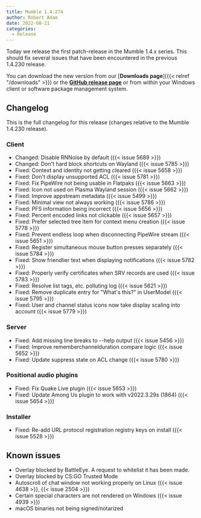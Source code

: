 ```yaml
---
title: Mumble 1.4.274
author: Robert Adam
date: 2022-08-21
categories:
  - Release
---
```


Today we release the first patch-release in the Mumble 1.4.x series. This should fix several issues that have been encountered in the previous 1.4.230
release.

You can download the new version from our [**Downloads page**]({{< relref "/downloads" >}}) or the
[**GitHub release page**](https://github.com/mumble-voip/mumble/releases/tag/v1.4.274) or from within your Windows client or software package
management system.

<!--more-->


## Changelog

This is the full changelog for this release (changes relative to the Mumble 1.4.230 release).

### Client

- Changed: Disable RNNoise by default ({{< issue 5689 >}})
- Changed: Don't hard block shortcuts on Wayland ({{< issue 5785 >}})
- Fixed: Context and identity not getting cleared ({{< issue 5658 >}})
- Fixed: Don't display unsupported ACL ({{< issue 5781 >}})
- Fixed: Fix PipeWire not being usable in Flatpaks ({{< issue 5663 >}})
- Fixed: Icon not used on Plasma Wayland session ({{< issue 5662 >}})
- Fixed: Improve appstream metadata ({{< issue 5499 >}})
- Fixed: Minimal view not always working ({{< issue 5786 >}})
- Fixed: PFS information being incorrect ({{< issue 5656 >}})
- Fixed: Percent encoded links not clickable ({{< issue 5657 >}})
- Fixed: Prefer selected tree item for context menu creation ({{< issue 5778 >}})
- Fixed: Prevent endless loop when disconnecting PipeWire stream ({{< issue 5651 >}})
- Fixed: Register simultaneous mouse button presses separately ({{< issue 5784 >}})
- Fixed: Show friendlier text when displaying notifications ({{< issue 5782 >}})
- Fixed: Properly verify certificates when SRV records are used ({{< issue 5783 >}})
- Fixed: Resolve list tags, etc. polluting log ({{< issue 5621 >}})
- Fixed: Remove duplicate entry for "What's this?" in UserModel ({{< issue 5795 >}})
- Fixed: User and channel status icons now take display scaling into account ({{< issue 5779 >}})


### Server

- Fixed: Add missing line breaks to --help output ({{< issue 5456 >}})
- Fixed: Improve rememberchannelduration compare logic ({{< issue 5652 >}})
- Fixed: Update suppress state on ACL change ({{< issue 5780 >}})


### Positional audio plugins

- Fixed: Fix Quake Live plugin ({{< issue 5653 >}})
- Fixed: Update Among Us plugin to work with v2022.3.29s (1864) ({{< issue 5654 >}})


### Installer

- Fixed: Re-add URL protocol registration registry keys on install ({{< issue 5528 >}})


## Known issues

- Overlay blocked by BattleEye. A request to whitelist it has been made.
- Overlay blocked by CS:GO Trusted Mode
- Autoscroll of chat window not working properly on Linux ({{< issue 4638 >}}, {{< issue 2504 >}})
- Certain special characters are not rendered on Windows ({{< issue 4939 >}})
- macOS binaries not being signed/notarized
